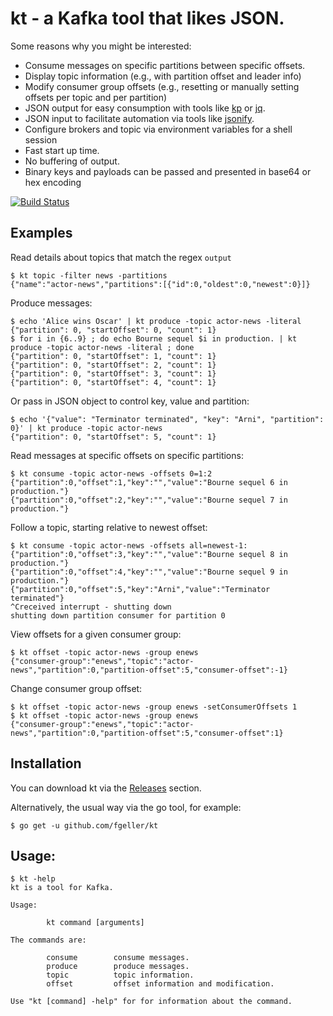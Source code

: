 # kt - a Kafka tool that likes JSON.

Some reasons why you might be interested:

* Consume messages on specific partitions between specific offsets.
* Display topic information (e.g., with partition offset and leader info)
* Modify consumer group offsets (e.g., resetting or manually setting offsets per topic and per partition)
* JSON output for easy consumption with tools like [kp](https://github.com/echojc/kp) or [jq](https://stedolan.github.io/jq/).
* JSON input to facilitate automation via tools like [jsonify](https://github.com/fgeller/jsonify).
* Configure brokers and topic via environment variables for a shell session
* Fast start up time.
* No buffering of output.
* Binary keys and payloads can be passed and presented in base64 or hex encoding

[![Build Status](https://travis-ci.org/fgeller/kt.svg?branch=master)](https://travis-ci.org/fgeller/kt)

## Examples

Read details about topics that match the regex `output`

    $ kt topic -filter news -partitions
    {"name":"actor-news","partitions":[{"id":0,"oldest":0,"newest":0}]}

Produce messages:

    $ echo 'Alice wins Oscar' | kt produce -topic actor-news -literal
    {"partition": 0, "startOffset": 0, "count": 1}
    $ for i in {6..9} ; do echo Bourne sequel $i in production. | kt produce -topic actor-news -literal ; done
    {"partition": 0, "startOffset": 1, "count": 1}
    {"partition": 0, "startOffset": 2, "count": 1}
    {"partition": 0, "startOffset": 3, "count": 1}
    {"partition": 0, "startOffset": 4, "count": 1}

Or pass in JSON object to control key, value and partition:

    $ echo '{"value": "Terminator terminated", "key": "Arni", "partition": 0}' | kt produce -topic actor-news
    {"partition": 0, "startOffset": 5, "count": 1}

Read messages at specific offsets on specific partitions:

    $ kt consume -topic actor-news -offsets 0=1:2
    {"partition":0,"offset":1,"key":"","value":"Bourne sequel 6 in production."}
    {"partition":0,"offset":2,"key":"","value":"Bourne sequel 7 in production."}

Follow a topic, starting relative to newest offset:

    $ kt consume -topic actor-news -offsets all=newest-1:
    {"partition":0,"offset":3,"key":"","value":"Bourne sequel 8 in production."}
    {"partition":0,"offset":4,"key":"","value":"Bourne sequel 9 in production."}
    {"partition":0,"offset":5,"key":"Arni","value":"Terminator terminated"}
    ^Creceived interrupt - shutting down
    shutting down partition consumer for partition 0

View offsets for a given consumer group:

    $ kt offset -topic actor-news -group enews
    {"consumer-group":"enews","topic":"actor-news","partition":0,"partition-offset":5,"consumer-offset":-1}

Change consumer group offset:

    $ kt offset -topic actor-news -group enews -setConsumerOffsets 1
    $ kt offset -topic actor-news -group enews
    {"consumer-group":"enews","topic":"actor-news","partition":0,"partition-offset":5,"consumer-offset":1}

## Installation

You can download kt via the [Releases](https://github.com/fgeller/kt/releases) section.

Alternatively, the usual way via the go tool, for example:

    $ go get -u github.com/fgeller/kt

## Usage:

    $ kt -help
    kt is a tool for Kafka.

    Usage:

            kt command [arguments]

    The commands are:

            consume        consume messages.
            produce        produce messages.
            topic          topic information.
            offset         offset information and modification.

    Use "kt [command] -help" for for information about the command.

